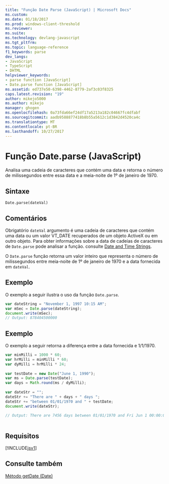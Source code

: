 ```yaml
---
title: "Função Date Parse (JavaScript) | Microsoft Docs"
ms.custom: 
ms.date: 01/18/2017
ms.prod: windows-client-threshold
ms.reviewer: 
ms.suite: 
ms.technology: devlang-javascript
ms.tgt_pltfrm: 
ms.topic: language-reference
f1_keywords: parse
dev_langs:
- JavaScript
- TypeScript
- DHTML
helpviewer_keywords:
- parse function [JavaScript]
- Date.parse function [JavaScript]
ms.assetid: ed737e50-6398-4462-8779-2af3c03f8325
caps.latest.revision: "19"
author: mikejo5000
ms.author: mikejo
manager: ghogen
ms.openlocfilehash: 0a73fda66ef24df17a5213a182c04667fc4dfabf
ms.sourcegitcommit: aadb9588877418b8b55a5612c1d3842d4520ca4c
ms.translationtype: MT
ms.contentlocale: pt-BR
ms.lasthandoff: 10/27/2017
---
```

# <a name="dateparse-function-javascript"></a>Função Date.parse (JavaScript)
Analisa uma cadeia de caracteres que contém uma data e retorna o número de milissegundos entre essa data e a meia-noite de 1º de janeiro de 1970.  
  
## <a name="syntax"></a>Sintaxe  
  
```  
Date.parse(dateVal)   
```  
  
## <a name="remarks"></a>Comentários  
 Obrigatório `dateVal` argumento é uma cadeia de caracteres que contém uma data ou um valor VT_DATE recuperados de um objeto ActiveX ou em outro objeto. Para obter informações sobre a data de cadeias de caracteres de `Date.parse` pode analisar a função. consulte [Date and Time Strings](../../javascript/date-and-time-strings-javascript.md).  
  
 O `Date.parse` função retorna um valor inteiro que representa o número de milissegundos entre meia-noite de 1º de janeiro de 1970 e a data fornecida em `dateVal`.  
  
## <a name="example"></a>Exemplo  
 O exemplo a seguir ilustra o uso da função `Date.parse`.  
  
```JavaScript  
var dateString = "November 1, 1997 10:15 AM";  
var mSec = Date.parse(dateString);  
document.write(mSec);  
// Output: 878404500000  
```  
  
## <a name="example"></a>Exemplo  
 O exemplo a seguir retorna a diferença entre a data fornecida e 1/1/1970.  
  
```JavaScript  
var minMilli = 1000 * 60;  
var hrMilli = minMilli * 60;  
var dyMilli = hrMilli * 24;  
  
var testDate = new Date("June 1, 1990");  
var ms = Date.parse(testDate);  
var days = Math.round(ms / dyMilli);  
  
var dateStr = "";  
dateStr += "There are " + days + " days ";  
dateStr += "between 01/01/1970 and " + testDate;  
document.write(dateStr);  
  
// Output: There are 7456 days between 01/01/1970 and Fri Jun 1 00:00:00 PDT 1990  
  
```  
  
## <a name="requirements"></a>Requisitos  
 [!INCLUDE[jsv1](../../javascript/misc/includes/jsv1-md.md)]  
  
## <a name="see-also"></a>Consulte também  
 [Método getDate (Date)](../../javascript/reference/getdate-method-date-javascript.md)